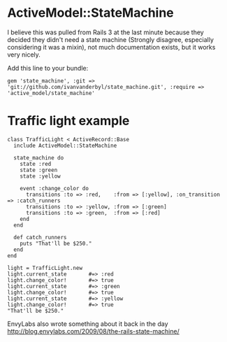 ActiveModel::StateMachine
=========================

I believe this was pulled from Rails 3 at the last minute because they decided they didn't need a state machine (Strongly disagree, especially considering it was a mixin), not much documentation exists, but it works very nicely.

Add this line to your bundle:

    gem 'state_machine', :git => 'git://github.com/ivanvanderbyl/state_machine.git', :require => 'active_model/state_machine'
    
Traffic light example
=====================

    class TrafficLight < ActiveRecord::Base
      include ActiveModel::StateMachine

      state_machine do
        state :red
        state :green
        state :yellow

        event :change_color do
          transitions :to => :red,    :from => [:yellow], :on_transition => :catch_runners
          transitions :to => :yellow, :from => [:green]
          transitions :to => :green,  :from => [:red]
        end
      end

      def catch_runners
        puts "That'll be $250."
      end
    end

    light = TrafficLight.new
    light.current_state       #=> :red
    light.change_color!       #=> true
    light.current_state       #=> :green
    light.change_color!       #=> true
    light.current_state       #=> :yellow
    light.change_color!       #=> true
    "That'll be $250."
    
EnvyLabs also wrote something about it back in the day http://blog.envylabs.com/2009/08/the-rails-state-machine/